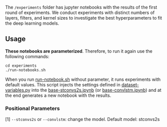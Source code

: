 The `/experiments` folder has jupyter notebooks with the results of the first round of experiments. We conduct experiments with distinct numbers of layers, filters, and kernel sizes to investigate the best hyperparameters to fit the deep learning models. 

## Usage

**These notebooks are parameterized**. Therefore, to run it again use the following commands:

```
cd experiments
./run-notebooks.sh

```

When you run [run-notebook.sh](https://github.com/MLRG-CEFET-RJ/stconvs2s/blob/master/experiments/run-notebooks.sh) without parameter, it runs experiments with default values. This script injects the settings defined in [dataset-variables.py](https://github.com/MLRG-CEFET-RJ/stconvs2s/blob/master/experiments/dataset-variables.py) into the [base-stconvs2s.ipynb](https://github.com/MLRG-CEFET-RJ/stconvs2s/blob/master/experiments/base-stconvs2s.ipynb) (or [base-convlstm.ipynb](https://github.com/MLRG-CEFET-RJ/stconvs2s/blob/master/experiments/base-convlstm.ipynb)) and at the end generates a new notebook with the results.


### Positional Parameters

[1] `--stconvs2s` or `--convlstm`: change the model. Default model: stconvs2s

